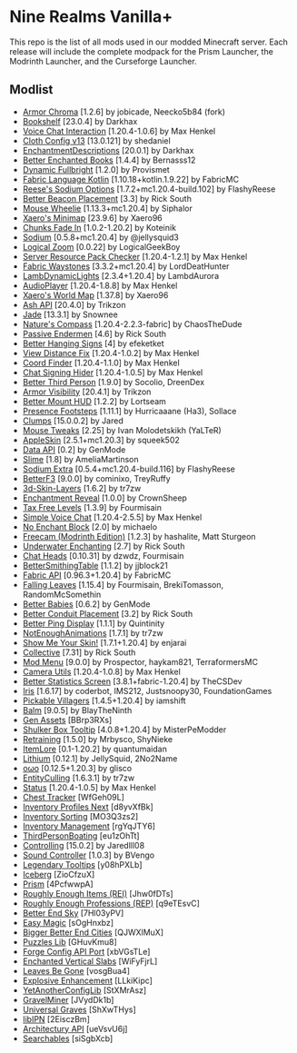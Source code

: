 # Nine Realms Vanilla+

This repo is the list of all mods used in our modded Minecraft server.
Each release will include the complete modpack for the Prism Launcher, the Modrinth Launcher, and the Curseforge Launcher.

## Modlist

- [Armor Chroma](https://modrinth.com/mod/pJnbPs9G) [1.2.6] by jobicade, Neecko5b84 (fork)
- [Bookshelf](https://modrinth.com/mod/uy4Cnpcm) [23.0.4] by Darkhax
- [Voice Chat Interaction](https://modrinth.com/mod/qsSP2ZZ0) [1.20.4-1.0.6] by Max Henkel
- [Cloth Config v13](https://modrinth.com/mod/9s6osm5g) [13.0.121] by shedaniel
- [EnchantmentDescriptions](https://modrinth.com/mod/UVtY3ZAC) [20.0.1] by Darkhax
- [Better Enchanted Books](https://modrinth.com/mod/yjpXhps7) [1.4.4] by Bernasss12
- [Dynamic Fullbright](https://modrinth.com/mod/tF7P4IlX) [1.2.0] by Provismet
- [Fabric Language Kotlin](https://modrinth.com/mod/Ha28R6CL) [1.10.18+kotlin.1.9.22] by FabricMC
- [Reese's Sodium Options](https://modrinth.com/mod/Bh37bMuy) [1.7.2+mc1.20.4-build.102] by FlashyReese
- [Better Beacon Placement](https://modrinth.com/mod/GOKA9KZY) [3.3] by Rick South
- [Mouse Wheelie](https://modrinth.com/mod/u5Ic2U1u) [1.13.3+mc1.20.4] by Siphalor
- [Xaero's Minimap](https://modrinth.com/mod/JkSi2Fzx) [23.9.6] by Xaero96
- [Chunks Fade In](https://modrinth.com/mod/JaNmzvA8) [1.0.2-1.20.2] by Koteinik
- [Sodium](https://modrinth.com/mod/AANobbMI) [0.5.8+mc1.20.4] by @jellysquid3
- [Logical Zoom](https://modrinth.com/mod/8bOImuGU) [0.0.22] by LogicalGeekBoy
- [Server Resource Pack Checker](https://modrinth.com/mod/fCpuZIcM) [1.20.4-1.2.1] by Max Henkel
- [Fabric Waystones](https://modrinth.com/mod/sTZr7NVo) [3.3.2+mc1.20.4] by LordDeatHunter
- [LambDynamicLights](https://modrinth.com/mod/yBW8D80W) [2.3.4+1.20.4] by LambdAurora
- [AudioPlayer](https://modrinth.com/mod/SRlzjEBS) [1.20.4-1.8.8] by Max Henkel
- [Xaero's World Map](https://modrinth.com/mod/NcUtCpym) [1.37.8] by Xaero96
- [Ash API](https://modrinth.com/mod/Q8xUICr6) [20.4.0] by Trikzon
- [Jade](https://modrinth.com/mod/nvQzSEkH) [13.3.1] by Snownee
- [Nature's Compass](https://modrinth.com/mod/fPetb5Kh) [1.20.4-2.2.3-fabric] by ChaosTheDude
- [Passive Endermen](https://modrinth.com/mod/N7UFQA9x) [4.6] by Rick South
- [Better Hanging Signs](https://modrinth.com/mod/l6VVh2KR) [4] by efeketket
- [View Distance Fix](https://modrinth.com/mod/nxrXbh5K) [1.20.4-1.0.2] by Max Henkel
- [Coord Finder](https://modrinth.com/mod/kPkTtp4N) [1.20.4-1.1.0] by Max Henkel
- [Chat Signing Hider](https://modrinth.com/mod/6KrNtW32) [1.20.4-1.0.5] by Max Henkel
- [Better Third Person](https://modrinth.com/mod/G1s2WpNo) [1.9.0] by Socolio, DreenDex
- [Armor Visibility](https://modrinth.com/mod/kvPlmCLX) [20.4.1] by Trikzon
- [Better Mount HUD](https://modrinth.com/mod/kqJFAPU9) [1.2.2] by Lortseam
- [Presence Footsteps](https://modrinth.com/mod/rcTfTZr3) [1.11.1] by Hurricaaane (Ha3), Sollace
- [Clumps](https://modrinth.com/mod/Wnxd13zP) [15.0.0.2] by Jared
- [Mouse Tweaks](https://modrinth.com/mod/aC3cM3Vq) [2.25] by Ivan Molodetskikh (YaLTeR)
- [AppleSkin](https://modrinth.com/mod/EsAfCjCV) [2.5.1+mc1.20.3] by squeek502
- [Data API](https://modrinth.com/mod/ZS3lIxKu) [0.2] by GenMode
- [Slime](https://modrinth.com/mod/qpnMRvwM) [1.8] by AmeliaMartinson
- [Sodium Extra](https://modrinth.com/mod/PtjYWJkn) [0.5.4+mc1.20.4-build.116] by FlashyReese
- [BetterF3](https://modrinth.com/mod/8shC1gFX) [9.0.0] by cominixo, TreyRuffy
- [3d-Skin-Layers](https://modrinth.com/mod/zV5r3pPn) [1.6.2] by tr7zw
- [Enchantment Reveal](https://modrinth.com/mod/Xht4wlLG) [1.0.0] by CrownSheep
- [Tax Free Levels](https://modrinth.com/mod/jCBrrLTs) [1.3.9] by Fourmisain
- [Simple Voice Chat](https://modrinth.com/mod/9eGKb6K1) [1.20.4-2.5.5] by Max Henkel
- [No Enchant Block](https://modrinth.com/mod/wP2OLp8w) [2.0] by michaelo
- [Freecam (Modrinth Edition)](https://modrinth.com/mod/XeEZ3fK2) [1.2.3] by hashalite, Matt Sturgeon
- [Underwater Enchanting](https://modrinth.com/mod/e8JtTY4h) [2.7] by Rick South
- [Chat Heads](https://modrinth.com/mod/Wb5oqrBJ) [0.10.31] by dzwdz, Fourmisain
- [BetterSmithingTable](https://modrinth.com/mod/Vt8TI045) [1.1.2] by jjblock21
- [Fabric API](https://modrinth.com/mod/P7dR8mSH) [0.96.3+1.20.4] by FabricMC
- [Falling Leaves](https://modrinth.com/mod/WhbRG4iK) [1.15.4] by Fourmisain, BrekiTomasson, RandomMcSomethin
- [Better Babies](https://modrinth.com/mod/W9qgAZfz) [0.6.2] by GenMode
- [Better Conduit Placement](https://modrinth.com/mod/lRF5nzIz) [3.2] by Rick South
- [Better Ping Display](https://modrinth.com/mod/MS1ZMyR7) [1.1.1] by Quintinity
- [NotEnoughAnimations](https://modrinth.com/mod/MPCX6s5C) [1.7.1] by tr7zw
- [Show Me Your Skin!](https://modrinth.com/mod/bD7YqcA3) [1.7.1+1.20.4] by enjarai
- [Collective](https://modrinth.com/mod/e0M1UDsY) [7.31] by Rick South
- [Mod Menu](https://modrinth.com/mod/mOgUt4GM) [9.0.0] by Prospector, haykam821, TerraformersMC
- [Camera Utils](https://modrinth.com/mod/rrwQMaWQ) [1.20.4-1.0.8] by Max Henkel
- [Better Statistics Screen](https://modrinth.com/mod/n6PXGAoM) [3.8.1+fabric-1.20.4] by TheCSDev
- [Iris](https://modrinth.com/mod/YL57xq9U) [1.6.17] by coderbot, IMS212, Justsnoopy30, FoundationGames
- [Pickable Villagers](https://modrinth.com/mod/lMRqnKVq) [1.4.5+1.20.4] by iamshift
- [Balm](https://modrinth.com/mod/MBAkmtvl) [9.0.5] by BlayTheNinth
- [Gen Assets](https://modrinth.com/mod/ZRGZa67i) [BBrp3RXs]
- [Shulker Box Tooltip](https://modrinth.com/mod/2M01OLQq) [4.0.8+1.20.4] by MisterPeModder
- [Retraining](https://modrinth.com/mod/Iugiwphr) [1.5.0] by Mrbysco, ShyNieke
- [ItemLore](https://modrinth.com/mod/ZXr70n5I) [0.1-1.20.2] by quantumaidan
- [Lithium](https://modrinth.com/mod/gvQqBUqZ) [0.12.1] by JellySquid, 2No2Name
- [oωo](https://modrinth.com/mod/ccKDOlHs) [0.12.5+1.20.3] by glisco
- [EntityCulling](https://modrinth.com/mod/NNAgCjsB) [1.6.3.1] by tr7zw
- [Status](https://modrinth.com/mod/b93awgkg) [1.20.4-1.0.5] by Max Henkel
- [Chest Tracker](https://modrinth.com/mod/ni4SrKmq) [WfGeh09L]
- [Inventory Profiles Next](https://modrinth.com/mod/O7RBXm3n) [d8yvXfBk]
- [Inventory Sorting](https://modrinth.com/mod/5ibSyLAz) [MO3Q3zs2]
- [Inventory Management](https://modrinth.com/mod/F7wXag4i) [rgYqJTY6]
- [ThirdPersonBoating](https://modrinth.com/mod/QCPupgrj) [eu1zOhTt]
- [Controlling](https://modrinth.com/mod/xv94TkTM) [15.0.2] by Jaredlll08
- [Sound Controller](https://modrinth.com/mod/uY9zbflw) [1.0.3] by BVengo
- [Legendary Tooltips](https://modrinth.com/mod/atHH8NyV) [y08hPXLb]
- [Iceberg](https://modrinth.com/mod/5faXoLqX) [ZioCfzuX]
- [Prism](https://modrinth.com/mod/1OE8wbN0) [4PcfwwpA]
- [Roughly Enough Items (REI)](https://modrinth.com/mod/nfn13YXA) [Jhw0fDTs]
- [Roughly Enough Professions (REP)](https://modrinth.com/mod/V8XJ8f5f) [q9eTEsvC]
- [Better End Sky](https://modrinth.com/mod/SgJ1iW80) [7Hl03yPV]
- [Easy Magic](https://modrinth.com/mod/9hx3AbJM) [sOgHnxbz]
- [Bigger Better End Cities](https://modrinth.com/mod/A1ySbDYD) [QJWXlMuX]
- [Puzzles Lib](https://modrinth.com/mod/QAGBst4M) [GHuvKmu8]
- [Forge Config API Port](https://modrinth.com/mod/ohNO6lps) [xbVGsTLe]
- [Enchanted Vertical Slabs](https://modrinth.com/mod/TG1cHkRf) [WiFyFjrL]
- [Leaves Be Gone](https://modrinth.com/mod/AVq17PqV) [vosgBua4]
- [Explosive Enhancement](https://modrinth.com/mod/OSQ8mw2r) [LLkiKipc]
- [YetAnotherConfigLib](https://modrinth.com/mod/1eAoo2KR) [StXMrAsz]
- [GravelMiner](https://modrinth.com/mod/iAzrhsju) [JVydDk1b]
- [Universal Graves](https://modrinth.com/mod/yn9u3ypm) [ShXwTHys]
- [libIPN](https://modrinth.com/mod/onSQdWhM) [2EisczBm]
- [Architectury API](https://modrinth.com/mod/lhGA9TYQ) [ueVsvU6j]
- [Searchables](https://modrinth.com/mod/fuuu3xnx) [siSgbXcb]
